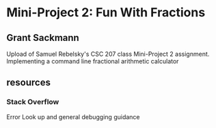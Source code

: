 # Mini-Project 2: Fun With Fractions
## Grant Sackmann

Upload of Samuel Rebelsky's CSC 207 class Mini-Project 2 assignment.
Implementing a command line fractional arithmetic calculator

## resources
### Stack Overflow
Error Look up and general debugging guidance
